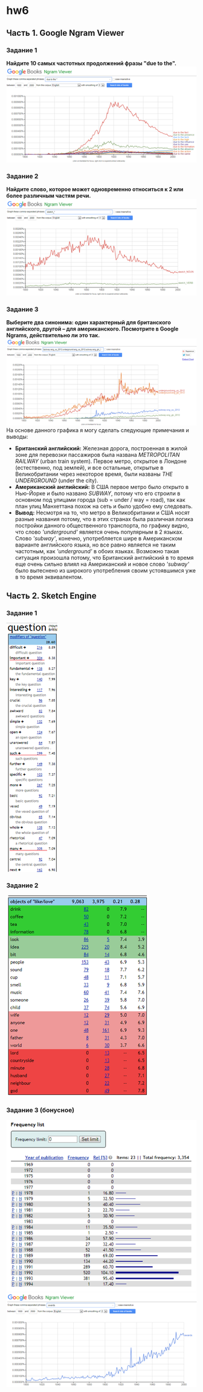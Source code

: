 # hw6
## Часть 1. Google Ngram Viewer
### Задание 1
**Найдите 10 самых частотных продолжений фразы "due to the".** 
![](https://github.com/nastyaprokhorova/hw6/blob/master/граф1.png)

### Задание 2
**Найдите слово, которое может одновременно относиться к 2 или более различным частям речи.**
![](https://github.com/nastyaprokhorova/hw6/blob/master/граф2.png)

### Задание 3
**Выберите два синонима: один характерный для британского английского, другой – для американского. Посмотрите в Google Ngrams, действительно ли это так.**
![](https://github.com/nastyaprokhorova/hw6/blob/master/граф3.png)
На основе данного графика я могу сделать следующие примечания и выводы:
+ **Британский английский:** Железная дорога, построенная в жилой зоне для перевозки пассажиров была названа *METROPOLITAN RAILWAY* (urban train system). Первое метро, открытое в Лондоне (естественно, под землей), и все остальные, открытые в Великобритании через некоторое время, были названы *THE UNDERGROUND* (under the city).
+ **Американский английский:** В США первое метро было открыто в Нью-Йорке и было названо *SUBWAY*, потому что его строили в основном под улицами города (sub = under / way = road), так как план улиц Манхеттана похож на сеть и было удобно ему следовать.
+ **Вывод:** Несмотря на то, что метро в Великобритании и США носят разные названия потому, что в этих странах была различная логика постройки данного общественного транспорта, по графику видно, что слово *'underground'* является очень популярным в 2 языках. Слово *'subway'*, конечно, употребляется шире в Американском варианте английского языка, но все равно является не таким частотным, как *'underground'* в обоих языках. Возможно такая ситуация произошла потому, что Британский английский в то время еще очень сильно влиял на Американский и новое слово *'subway'* было вытеснено из широкого употребления своим устоявшимся уже в то время эквивалентом.

## Часть 2. Sketch Engine
### Задание 1
![](https://github.com/nastyaprokhorova/hw6/blob/master/Question1.png)

### Задание 2
![](https://github.com/nastyaprokhorova/hw6/blob/master/дшлу.png)

### Задание 3 (бонусное)
![](https://github.com/nastyaprokhorova/hw6/blob/master/awards1.png)
![](https://github.com/nastyaprokhorova/hw6/blob/master/awards.png)
